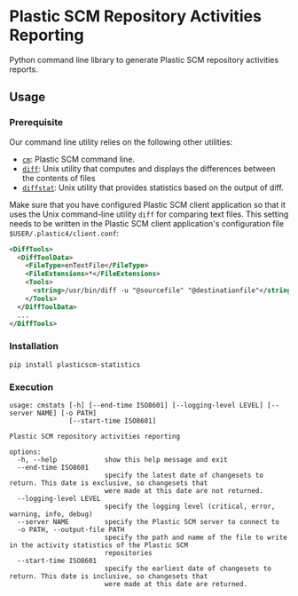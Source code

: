 # Plastic SCM Repository Activities Reporting
Python command line library to generate Plastic SCM repository activities reports.

## Usage

### Prerequisite
Our command line utility relies on the following other utilities:
- [`cm`](https://docs.plasticscm.com/cli/plastic-scm-version-control-cli-guide): Plastic SCM command line.
- [`diff`](https://man.cx/diff): Unix utility that computes and displays the differences between the contents of files
- [`diffstat`](https://man.cx/diffstat): Unix utility that provides statistics based on the output of diff.

Make sure that you have configured Plastic SCM client application so that it uses the Unix command-line utility `diff` for comparing text files.  This setting needs to be written in the Plastic SCM client application's configuration file `$USER/.plastic4/client.conf`:

```xml
<DiffTools>
  <DiffToolData>
    <FileType>enTextFile</FileType>
    <FileExtensions>*</FileExtensions>
    <Tools>
      <string>/usr/bin/diff -u "@sourcefile" "@destinationfile"</string>
    </Tools>
  </DiffToolData>
  ...
</DiffTools>
```

### Installation
```shell
pip install plasticscm-statistics
```

### Execution

```shell
usage: cmstats [-h] [--end-time ISO8601] [--logging-level LEVEL] [--server NAME] [-o PATH]
               [--start-time ISO8601]

Plastic SCM repository activities reporting

options:
  -h, --help            show this help message and exit
  --end-time ISO8601
                        specify the latest date of changesets to return. This date is exclusive, so changesets that
                        were made at this date are not returned.
  --logging-level LEVEL
                        specify the logging level (critical, error, warning, info, debug)
  --server NAME         specify the Plastic SCM server to connect to
  -o PATH, --output-file PATH
                        specify the path and name of the file to write in the activity statistics of the Plastic SCM
                        repositories
  --start-time ISO8601
                        specify the earliest date of changesets to return. This date is inclusive, so changesets that
                        were made at this date are returned.
```